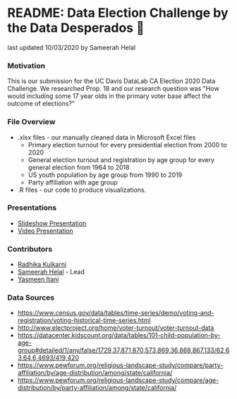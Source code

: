 # README: Data Election Challenge by the Data Desperados 🤠
 last updated 10/03/2020 by Sameerah Helal

### Motivation
This is our submission for the UC Davis DataLab CA Election 2020 Data Challenge. We researched Prop. 18 and our research question was "How would including some 17 year olds in the primary voter base affect the outcome of elections?"

### File Overview
* .xlsx files - our manually cleaned data in Microsoft Excel files
	* Primary election turnout for every presidential election from 2000 to 2020
	* General election turnout and registration by age group for every general election from 1964 to 2018
	* US youth population by age group from 1990 to 2019
	* Party affiliation with age group
* .R files - our code to produce visualizations.

### Presentations
* [Slideshow Presentation](https://docs.google.com/presentation/d/1tB0Ndn3OX5WVjjFFWv01SBXME26rWbgKRYjjF9oGq60/edit?usp=sharing)
* [Video Presentation](https://www.youtube.com/watch?v=UiUETadWcqs&feature=youtu.be&ab_channel=YasmeenItani)

### Contributors
* [Radhika Kulkarni](rrkulkarni@ucdavis.edu)
* [Sameerah Helal](shelal@ucdavis.edu) - Lead
* [Yasmeen Itani](yitani@ucdavis.edu)

### Data Sources
* https://www.census.gov/data/tables/time-series/demo/voting-and-registration/voting-historical-time-series.html
* http://www.electproject.org/home/voter-turnout/voter-turnout-data
* https://datacenter.kidscount.org/data/tables/101-child-population-by-age-group#detailed/1/any/false/1729,37,871,870,573,869,36,868,867,133/62,63,64,6,4693/419,420
* https://www.pewforum.org/religious-landscape-study/compare/party-affiliation/by/age-distribution/among/state/california/
* https://www.pewforum.org/religious-landscape-study/compare/age-distribution/by/party-affiliation/among/state/california/
